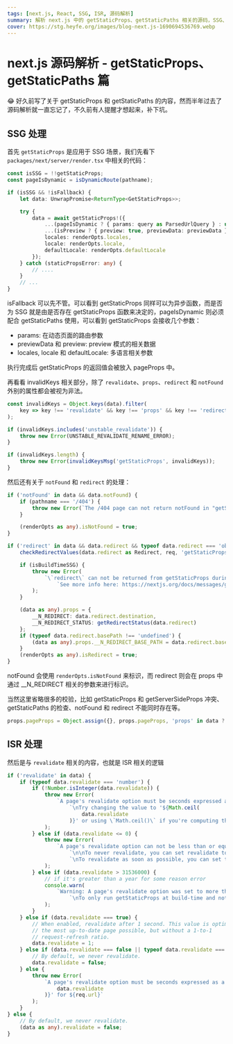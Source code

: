 ```yaml
---
tags: [next.js, React, SSG, ISR, 源码解析]
summary: 解析 next.js 中的 getStaticProps、getStaticPaths 相关的源码，SSG、ISR 的相关实现等。
cover: https://stg.heyfe.org/images/blog-next.js-1690694536769.webp
---
```


# next.js 源码解析 - getStaticProps、getStaticPaths 篇

😂 好久前写了关于 getStaticProps 和 getStaticPaths 的内容，然而半年过去了源码解析就一直忘记了，不久前有人提醒才想起来，补下坑。

## SSG 处理

首先 `getStaticProps` 是应用于 SSG 场景，我们先看下 `packages/next/server/render.tsx` 中相关的代码：

```ts
const isSSG = !!getStaticProps;
const pageIsDynamic = isDynamicRoute(pathname);

if (isSSG && !isFallback) {
    let data: UnwrapPromise<ReturnType<GetStaticProps>>;

    try {
        data = await getStaticProps!({
            ...(pageIsDynamic ? { params: query as ParsedUrlQuery } : undefined),
            ...(isPreview ? { preview: true, previewData: previewData } : undefined),
            locales: renderOpts.locales,
            locale: renderOpts.locale,
            defaultLocale: renderOpts.defaultLocale
        });
    } catch (staticPropsError: any) {
        // ....
    }
    // ...
}
```

isFallback 可以先不管。可以看到 getStaticProps 同样可以为异步函数，而是否为 SSG 就是由是否存在 getStaticProps 函数来决定的，pageIsDynamic 则必须配合 getStaticPaths 使用，可以看到 getStaticProps 会接收几个参数：

-   params: 在动态页面的路由参数
-   previewData 和 preview: preview 模式的相关数据
-   locales, locale 和 defaultLocale: 多语言相关参数

执行完成后 getStaticProps 的返回值会被放入 pageProps 中。

再看看 invalidKeys 相关部分，除了 `revalidate`、`props`、`redirect` 和 `notFound` 外别的属性都会被视为非法。

```ts
const invalidKeys = Object.keys(data).filter(
    key => key !== 'revalidate' && key !== 'props' && key !== 'redirect' && key !== 'notFound'
);

if (invalidKeys.includes('unstable_revalidate')) {
    throw new Error(UNSTABLE_REVALIDATE_RENAME_ERROR);
}

if (invalidKeys.length) {
    throw new Error(invalidKeysMsg('getStaticProps', invalidKeys));
}
```

然后还有关于 `notFound` 和 `redirect` 的处理：

```ts
if ('notFound' in data && data.notFound) {
    if (pathname === '/404') {
        throw new Error(`The /404 page can not return notFound in "getStaticProps", please remove it to continue!`);
    }

    (renderOpts as any).isNotFound = true;
}

if ('redirect' in data && data.redirect && typeof data.redirect === 'object') {
    checkRedirectValues(data.redirect as Redirect, req, 'getStaticProps');

    if (isBuildTimeSSG) {
        throw new Error(
            `\`redirect\` can not be returned from getStaticProps during prerendering (${req.url})\n` +
                `See more info here: https://nextjs.org/docs/messages/gsp-redirect-during-prerender`
        );
    }

    (data as any).props = {
        __N_REDIRECT: data.redirect.destination,
        __N_REDIRECT_STATUS: getRedirectStatus(data.redirect)
    };
    if (typeof data.redirect.basePath !== 'undefined') {
        (data as any).props.__N_REDIRECT_BASE_PATH = data.redirect.basePath;
    }
    (renderOpts as any).isRedirect = true;
}
```

notFound 会使用 `renderOpts.isNotFound` 来标识，而 redirect 则会在 props 中通过 \_\_N_REDIRECT 相关的参数来进行标识。

当然这里省略很多的校验，比如 getStaticProps 和 getServerSideProps 冲突、getStaticPaths 的检查、notFound 和 redirect 不能同时存在等。

```ts
props.pageProps = Object.assign({}, props.pageProps, 'props' in data ? data.props : undefined);
```

## ISR 处理

然后是与 `revalidate` 相关的内容，也就是 ISR 相关的逻辑

```ts
if ('revalidate' in data) {
    if (typeof data.revalidate === 'number') {
        if (!Number.isInteger(data.revalidate)) {
            throw new Error(
                `A page's revalidate option must be seconds expressed as a natural number for ${req.url}. Mixed numbers, such as '${data.revalidate}', cannot be used.` +
                    `\nTry changing the value to '${Math.ceil(
                        data.revalidate
                    )}' or using \`Math.ceil()\` if you're computing the value.`
            );
        } else if (data.revalidate <= 0) {
            throw new Error(
                `A page's revalidate option can not be less than or equal to zero for ${req.url}. A revalidate option of zero means to revalidate after _every_ request, and implies stale data cannot be tolerated.` +
                    `\n\nTo never revalidate, you can set revalidate to \`false\` (only ran once at build-time).` +
                    `\nTo revalidate as soon as possible, you can set the value to \`1\`.`
            );
        } else if (data.revalidate > 31536000) {
            // if it's greater than a year for some reason error
            console.warn(
                `Warning: A page's revalidate option was set to more than a year for ${req.url}. This may have been done in error.` +
                    `\nTo only run getStaticProps at build-time and not revalidate at runtime, you can set \`revalidate\` to \`false\`!`
            );
        }
    } else if (data.revalidate === true) {
        // When enabled, revalidate after 1 second. This value is optimal for
        // the most up-to-date page possible, but without a 1-to-1
        // request-refresh ratio.
        data.revalidate = 1;
    } else if (data.revalidate === false || typeof data.revalidate === 'undefined') {
        // By default, we never revalidate.
        data.revalidate = false;
    } else {
        throw new Error(
            `A page's revalidate option must be seconds expressed as a natural number. Mixed numbers and strings cannot be used. Received '${JSON.stringify(
                data.revalidate
            )}' for ${req.url}`
        );
    }
} else {
    // By default, we never revalidate.
    (data as any).revalidate = false;
}
```
